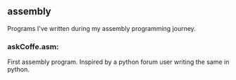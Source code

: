 ## assembly
Programs I've written during my assembly programming journey. 


### askCoffe.asm:
First assembly program. 
Inspired by a python forum user writing the same in python. 

